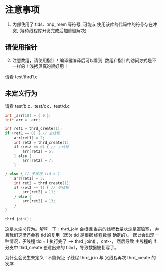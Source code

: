 # 注意事项

1. 内部使用了 tids、tmp_mem 等符号, 可能与 使用该库的代码中的符号存在冲突, (等待线程库开发完成后加前缀解决)

## 请使用指针

2. 注意数组，请使用指针！编译器编译后可以看到: 数组和指针的访问方式是不一样的！浅拷贝真的很好用！

请看 test/thrd1.c

## 未定义行为

请看 test/b.c、test/c.c、test/d.c

```c
int _arr[10] = { 0 };
int* arr = _arr;

int ret1 = thrd_create(1);
if (ret1 == 0) { // 主线程
	arr[ret1] = 2;
	int ret2 = thrd_create(1);
	if (ret2 == 0) { // 主线程
		arr[ret2] = 5;
	} else {
		arr[ret2] = 7;
	}

} else { // 子线程 tid = 1
	arr[ret1] = 3;
	int ret2 = thrd_create(1);
	if (ret2 == 1) { // 子线程
		arr[ret2] = 11;
	} else {
		arr[ret2] = 13;
	}
}

thrd_join();
```

这是未定义行为。解释一下：thrd_join 会根据 当前的线程数量决定是否阻塞，
并且我们这里还会有 tid 的复用（因为 tid 是根据 线程数量 确定的）。
因此会出现一种情况，子线程 tid = 1 执行完了 --> thrd_join() ，cnt--，
然后导致 主线程的 if 分支中 thrd_create 创建出来的 tid=1，导致数据被复写了。

为什么会发生未定义：不能保证 子线程 thrd_join 与 父线程再次 thrd_create 的次序
